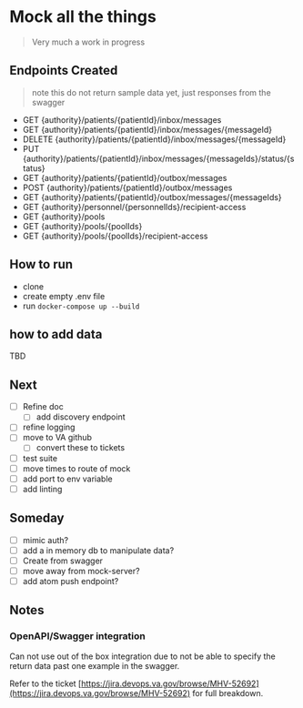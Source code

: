 # Mock all the things

> Very much a work in progress

## Endpoints Created

> note this do not return sample data yet, just responses from the swagger

- GET {authority}/patients/{patientId}/inbox/messages
- GET {authority}/patients/{patientId}/inbox/messages/{messageId}
- DELETE {authority}/patients/{patientId}/inbox/messages/{messageId}
- PUT {authority}/patients/{patientId}/inbox/messages/{messageIds}/status/{status}
- GET {authority}/patients/{patientId}/outbox/messages
- POST {authority}/patients/{patientId}/outbox/messages
- GET {authority}/patients/{patientId}/outbox/messages/{messageIds}
- GET {authority}/personnel/{personnelIds}/recipient-access
- GET {authority}/pools
- GET {authority}/pools/{poolIds}
- GET {authority}/pools/{poolIds}/recipient-access

## How to run

- clone
- create empty .env file
- run `docker-compose up --build`

## how to add data

TBD

## Next

- [ ] Refine doc
  - [ ] add discovery endpoint
- [ ] refine logging
- [ ] move to VA github
  - [ ] convert these to tickets
- [ ] test suite
- [ ] move times to route of mock
- [ ] add port to env variable
- [ ] add linting

## Someday

- [ ] mimic auth?
- [ ] add a in memory db to manipulate data?
- [ ] Create from swagger
- [ ] move away from mock-server?
- [ ] add atom push endpoint?

## Notes

### OpenAPI/Swagger integration

Can not use out of the box integration due to not be able to specify the return data past one example in the swagger.

Refer to the ticket [https://jira.devops.va.gov/browse/MHV-52692](https://jira.devops.va.gov/browse/MHV-52692) for full breakdown.  

